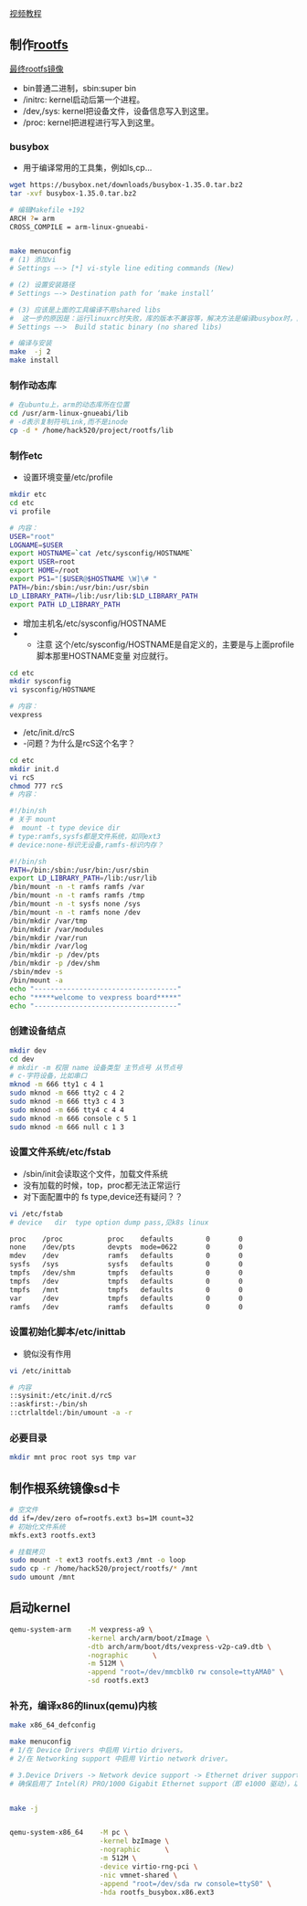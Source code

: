 [视频教程](https://www.bilibili.com/video/BV1PJ411m7fs/?spm_id_from=333.788.recommend_more_video.-1&vd_source=ba17c91d27a087001a89289fd2c2af49)


## 制作[rootfs](https://www.zhaixue.cc/qemu/qemu-build_busybox_rootfs.html)
[最终rootfs镜像](rootfs/rootfs.ext3)
- bin普通二进制，sbin:super bin
- /initrc: kernel启动后第一个进程。
- /dev,/sys: kernel把设备文件，设备信息写入到这里。
- /proc: kernel把进程进行写入到这里。

### busybox
- 用于编译常用的工具集，例如ls,cp...
```sh
wget https://busybox.net/downloads/busybox-1.35.0.tar.bz2
tar -xvf busybox-1.35.0.tar.bz2

# 编辑Makefile +192
ARCH ?= arm
CROSS_COMPILE = arm-linux-gnueabi-


make menuconfig
# (1) 添加vi
# Settings —-> [*] vi-style line editing commands (New)

# (2) 设置安装路径
# Settings —-> Destination path for ‘make install’

# (3) 应该是上面的工具编译不用shared libs
#  这一步的原因是：运行linuxrc时失败，库的版本不兼容等，解决方法是编译busybox时，配置静态编译：
# Settings —->  Build static binary (no shared libs)

# 编译与安装
make  -j 2
make install
```

### 制作动态库
```sh
# 在ubuntu上，arm的动态库所在位置
cd /usr/arm-linux-gnueabi/lib
# -d表示复制符号Link,而不是inode
cp -d * /home/hack520/project/rootfs/lib
```

### 制作etc

- 设置环境变量/etc/profile
```sh
mkdir etc
cd etc
vi profile

# 内容：
USER="root"
LOGNAME=$USER
export HOSTNAME=`cat /etc/sysconfig/HOSTNAME`
export USER=root
export HOME=/root
export PS1="[$USER@$HOSTNAME \W]\# "
PATH=/bin:/sbin:/usr/bin:/usr/sbin
LD_LIBRARY_PATH=/lib:/usr/lib:$LD_LIBRARY_PATH
export PATH LD_LIBRARY_PATH
```

- 增加主机名/etc/sysconfig/HOSTNAME
- - 注意 这个/etc/sysconfig/HOSTNAME是自定义的，主要是与上面profile脚本那里HOSTNAME变量 对应就行。
```sh
cd etc
mkdir sysconfig
vi sysconfig/HOSTNAME

# 内容：
vexpress
```

- /etc/init.d/rcS
- -问题？为什么是rcS这个名字？
```sh
cd etc
mkdir init.d
vi rcS
chmod 777 rcS
# 内容：

#!/bin/sh
# 关于 mount
#  mount -t type device dir
# type:ramfs,sysfs都是文件系统，如同ext3
# device:none-标识无设备,ramfs-标识内存？

#!/bin/sh
PATH=/bin:/sbin:/usr/bin:/usr/sbin 
export LD_LIBRARY_PATH=/lib:/usr/lib
/bin/mount -n -t ramfs ramfs /var
/bin/mount -n -t ramfs ramfs /tmp
/bin/mount -n -t sysfs none /sys
/bin/mount -n -t ramfs none /dev
/bin/mkdir /var/tmp
/bin/mkdir /var/modules
/bin/mkdir /var/run
/bin/mkdir /var/log
/bin/mkdir -p /dev/pts
/bin/mkdir -p /dev/shm
/sbin/mdev -s
/bin/mount -a
echo "-----------------------------------"
echo "*****welcome to vexpress board*****"
echo "-----------------------------------"
```

### 创建设备结点
```sh
mkdir dev
cd dev
# mkdir -m 权限 name 设备类型 主节点号 从节点号
# c-字符设备，比如串口
mknod -m 666 tty1 c 4 1
sudo mknod -m 666 tty2 c 4 2
sudo mknod -m 666 tty3 c 4 3
sudo mknod -m 666 tty4 c 4 4
sudo mknod -m 666 console c 5 1
sudo mknod -m 666 null c 1 3
```

### 设置文件系统/etc/fstab
- /sbin/init会读取这个文件，加载文件系统
- 没有加载的时候，top，proc都无法正常运行
- 对下面配置中的 fs type,device还有疑问？？
```sh
vi /etc/fstab
# device   dir  type option dump pass,见k8s linux

proc    /proc           proc    defaults        0       0
none    /dev/pts        devpts  mode=0622       0       0
mdev    /dev            ramfs   defaults        0       0
sysfs   /sys            sysfs   defaults        0       0
tmpfs   /dev/shm        tmpfs   defaults        0       0
tmpfs   /dev            tmpfs   defaults        0       0
tmpfs   /mnt            tmpfs   defaults        0       0
var     /dev            tmpfs   defaults        0       0
ramfs   /dev            ramfs   defaults        0       0

```
### 设置初始化脚本/etc/inittab
- 貌似没有作用
```sh
vi /etc/inittab

# 内容
::sysinit:/etc/init.d/rcS
::askfirst:-/bin/sh
::ctrlaltdel:/bin/umount -a -r
```
### 必要目录
```sh
mkdir mnt proc root sys tmp var
```

## 制作根系统镜像sd卡
```sh
# 空文件
dd if=/dev/zero of=rootfs.ext3 bs=1M count=32
# 初始化文件系统
mkfs.ext3 rootfs.ext3

# 挂载拷贝
sudo mount -t ext3 rootfs.ext3 /mnt -o loop
sudo cp -r /home/hack520/project/rootfs/* /mnt
sudo umount /mnt
```

## 启动kernel
```sh
qemu-system-arm    -M vexpress-a9 \
                   -kernel arch/arm/boot/zImage \
                   -dtb arch/arm/boot/dts/vexpress-v2p-ca9.dtb \
                   -nographic      \
                   -m 512M \
                   -append "root=/dev/mmcblk0 rw console=ttyAMA0" \
                   -sd rootfs.ext3
```


### 补充，编译x86的linux(qemu)内核

```sh
make x86_64_defconfig

make menuconfig
# 1/在 Device Drivers 中启用 Virtio drivers。
# 2/在 Networking support 中启用 Virtio network driver。

# 3.Device Drivers -> Network device support -> Ethernet driver support -> Intel devices
# 确保启用了 Intel(R) PRO/1000 Gigabit Ethernet support（即 e1000 驱动），以及 e1000e 驱动（支持更新型号）。


make -j


qemu-system-x86_64    -M pc \
                      -kernel bzImage \
                      -nographic      \
                      -m 512M \
                      -device virtio-rng-pci \
		              -nic vmnet-shared \
                      -append "root=/dev/sda rw console=ttyS0" \
                      -hda rootfs_busybox.x86.ext3
```


